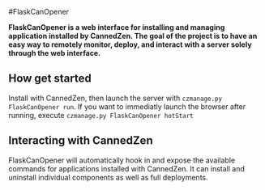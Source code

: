 #FlaskCanOpener

**FlaskCanOpener is a web interface for installing and managing application
installed by CannedZen. The goal of the project is to have an easy way to remotely
monitor, deploy, and interact with a server solely through the web interface.**

## How get started

Install with CannedZen, then launch the server with `czmanage.py FlaskCanOpener run`.
If you want to immediatly launch the browser after running, execute `czmanage.py FlaskCanOpener hotStart`

## Interacting with CannedZen

FlaskCanOpener will automatically hook in and expose the available commands for
applications installed with CannedZen. It can install and uninstall individual
components as well as full deployments.